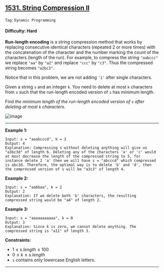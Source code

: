 ## [1531. String Compression II](https://leetcode.com/problems/string-compression-ii)

```Tag```: ```Dynamic Programming```

#### Difficulty: Hard

__Run-length encoding__ is a string compression method that works by replacing consecutive identical characters (repeated 2 or more times) with the concatenation of the character and the number marking the count of the characters (length of the run). For example, to compress the string ```"aabccc"``` we replace ```"aa"``` by ```"a2"``` and replace ```"ccc"``` by ```"c3"```. Thus the compressed string becomes ```"a2bc3"```.

Notice that in this problem, we are not adding ```'1'``` after single characters.

Given a string ```s``` and an integer ```k```. You need to delete at most ```k``` characters from ```s``` such that the run-length encoded version of ```s``` has minimum length.

Find _the minimum length of the run-length encoded version of ```s``` after deleting at most ```k``` characters_.

![image](https://github.com/quananhle/Python/assets/35042430/5fd4dce4-a28a-4d7e-9376-44677d1bf29d)

---

__Example 1:__
```
Input: s = "aaabcccd", k = 2
Output: 4
Explanation: Compressing s without deleting anything will give us "a3bc3d" of length 6. Deleting any of the characters 'a' or 'c' would at most decrease the length of the compressed string to 5, for instance delete 2 'a' then we will have s = "abcccd" which compressed is abc3d. Therefore, the optimal way is to delete 'b' and 'd', then the compressed version of s will be "a3c3" of length 4.
```

__Example 2:__
```
Input: s = "aabbaa", k = 2
Output: 2
Explanation: If we delete both 'b' characters, the resulting compressed string would be "a4" of length 2.
```

__Example 3:__
```
Input: s = "aaaaaaaaaaa", k = 0
Output: 3
Explanation: Since k is zero, we cannot delete anything. The compressed string is "a11" of length 3.
```

__Constraints:__

- $1 \le s.length \le 100$
- $0 \le k \le s.length$
- ```s``` contains only lowercase English letters.

---
